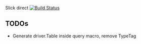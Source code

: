 Slick direct [![Build Status](https://travis-ci.org/slick-direct/slick-direct.png?branch=master)](https://travis-ci.org/slick-direct/slick-direct)

TODOs
-----

* Generate driver.Table inside query macro, remove TypeTag
